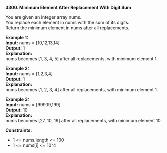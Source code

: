 **3300. Minimum Element After Replacement With Digit Sum**  

You are given an integer array nums.  
You replace each element in nums with the sum of its digits.  
Return the minimum element in nums after all replacements.  

**Example 1:**  
**Input:** nums = [10,12,13,14]  
**Output:** 1  
**Explanation:**  
nums becomes [1, 3, 4, 5] after all replacements, with minimum element 1.  

**Example 2:**  
**Input:** nums = [1,2,3,4]  
**Output:** 1  
**Explanation:**  
nums becomes [1, 2, 3, 4] after all replacements, with minimum element 1.  

**Example 3:**  
**Input:** nums = [999,19,199]  
**Output:** 10  
**Explanation:**  
nums becomes [27, 10, 19] after all replacements, with minimum element 10.  

**Constraints:**
- 1 <= nums.length <= 100
- 1 <= nums[i] <= 10^4